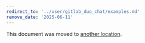 ```yaml
---
redirect_to: '../user/gitlab_duo_chat/examples.md'
remove_date: '2025-06-11'
---
```


<!-- markdownlint-disable -->

This document was moved to [another location](../user/gitlab_duo_chat/examples.md).

<!-- This redirect file can be deleted after <2025-06-11>. -->
<!-- Redirects that point to other docs in the same project expire in three months. -->
<!-- Redirects that point to docs in a different project or site (for example, link is not relative and starts with `https:`) expire in one year. -->
<!-- Before deletion, see: https://docs.gitlab.com/ee/development/documentation/redirects.html -->
